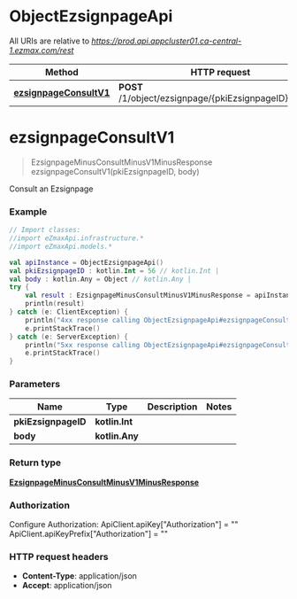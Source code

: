 # ObjectEzsignpageApi

All URIs are relative to *https://prod.api.appcluster01.ca-central-1.ezmax.com/rest*

Method | HTTP request | Description
------------- | ------------- | -------------
[**ezsignpageConsultV1**](ObjectEzsignpageApi.md#ezsignpageConsultV1) | **POST** /1/object/ezsignpage/{pkiEzsignpageID}/consult | Consult an Ezsignpage


<a id="ezsignpageConsultV1"></a>
# **ezsignpageConsultV1**
> EzsignpageMinusConsultMinusV1MinusResponse ezsignpageConsultV1(pkiEzsignpageID, body)

Consult an Ezsignpage

### Example
```kotlin
// Import classes:
//import eZmaxApi.infrastructure.*
//import eZmaxApi.models.*

val apiInstance = ObjectEzsignpageApi()
val pkiEzsignpageID : kotlin.Int = 56 // kotlin.Int | 
val body : kotlin.Any = Object // kotlin.Any | 
try {
    val result : EzsignpageMinusConsultMinusV1MinusResponse = apiInstance.ezsignpageConsultV1(pkiEzsignpageID, body)
    println(result)
} catch (e: ClientException) {
    println("4xx response calling ObjectEzsignpageApi#ezsignpageConsultV1")
    e.printStackTrace()
} catch (e: ServerException) {
    println("5xx response calling ObjectEzsignpageApi#ezsignpageConsultV1")
    e.printStackTrace()
}
```

### Parameters

Name | Type | Description  | Notes
------------- | ------------- | ------------- | -------------
 **pkiEzsignpageID** | **kotlin.Int**|  |
 **body** | **kotlin.Any**|  |

### Return type

[**EzsignpageMinusConsultMinusV1MinusResponse**](EzsignpageMinusConsultMinusV1MinusResponse.md)

### Authorization


Configure Authorization:
    ApiClient.apiKey["Authorization"] = ""
    ApiClient.apiKeyPrefix["Authorization"] = ""

### HTTP request headers

 - **Content-Type**: application/json
 - **Accept**: application/json

